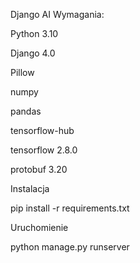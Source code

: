 Django AI
Wymagania:

Python 3.10

Django 4.0

Pillow

numpy

pandas

tensorflow-hub

tensorflow 2.8.0

protobuf 3.20



Instalacja

pip install -r requirements.txt


Uruchomienie

python manage.py runserver
